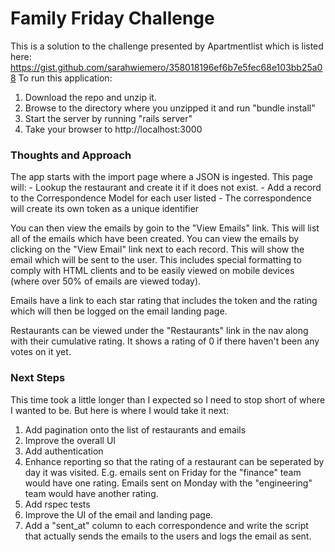 <h1>Family Friday Challenge</h1>

This is a solution to the challenge presented by Apartmentlist which is listed here: https://gist.github.com/sarahwiemero/358018196ef6b7e5fec68e103bb25a08
To run this application:
1) Download the repo and unzip it.
2) Browse to the directory where you unzipped it and run "bundle install"
3) Start the server by running "rails server"
4) Take your browser to http://localhost:3000


<h3>Thoughts and Approach</h3>
 The app starts with the import page where a JSON is ingested. This page will:
  - Lookup the restaurant and create it if it does not exist.
  - Add a record to the Correspondence Model for each user listed
  - The correspondence will create its own token as a unique identifier


  You can then view the emails by goin to the "View Emails" link. This will list all of the emails which have been created. You can view the emails by clicking on the "View Email" link next to each record. This will show the email which will be sent to the user. This includes special formatting to comply with HTML clients and to be easily viewed on mobile devices (where over 50% of emails are viewed today).

  Emails have a link to each star rating that includes the token and the rating which will then be logged on the email landing page.

  Restaurants can be viewed under the "Restaurants" link in the nav along with their cumulative rating. It shows a rating of 0 if there haven't been any votes on it yet.

<h3>Next Steps</h3>

   This time took a little longer than I expected so I need to stop short of where I wanted to be. But here is where I would take it next:
   1) Add pagination onto the list of restaurants and emails
   2) Improve the overall UI
   3) Add authentication
   4) Enhance reporting so that the rating of a restaurant can be seperated by day it was visited. E.g. emails sent on Friday for the "finance" team would have one rating. Emails sent on Monday with the "engineering" team would have another rating.
   5) Add rspec tests
   6) Improve the UI of the email and landing page.
   7) Add a "sent_at" column to each correspondence and write the script that actually sends the emails to the users and logs the email as sent.